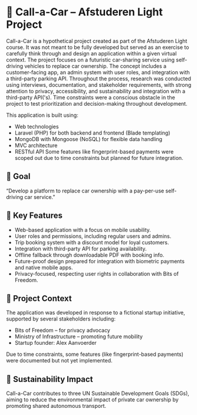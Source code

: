 # 🚗 Call-a-Car – Afstuderen Light Project
Call-a-Car is a hypothetical project created as part of the Afstuderen Light course. It was not meant to be fully developed but served as an exercise to carefully think through and design an application within a given virtual context. The project focuses on a futuristic car-sharing service using self-driving vehicles to replace car ownership. The concept includes a customer-facing app, an admin system with user roles, and integration with a third-party parking API. Throughout the process, research was conducted using interviews, documentation, and stakeholder requirements, with strong attention to privacy, accessibility, and sustainability and integration with a third-party API('s). Time constraints were a conscious obstacle in the project to test prioritization and decision-making throughout development.

This application is built using:

- Web technologies
- Laravel (PHP) for both backend and frontend (Blade templating) 
- MongoDB with Mongoose (NoSQL) for flexible data handling 
- MVC architecture 
- RESTful API Some features like fingerprint-based payments were scoped out due to time constraints but planned for future integration.

## 🎯 Goal
“Develop a platform to replace car ownership with a pay-per-use self-driving car service.”

## 🧩 Key Features
- Web-based application with a focus on mobile usability.
- User roles and permissions, including regular users and admins.
- Trip booking system with a discount model for loyal customers.
- Integration with third-party API for parking availability.
- Offline fallback through downloadable PDF with booking info.
- Future-proof design prepared for integration with biometric payments and native mobile apps.
- Privacy-focused, respecting user rights in collaboration with Bits of Freedom.

## 📌 Project Context
The application was developed in response to a fictional startup initiative, supported by several stakeholders including:

- Bits of Freedom – for privacy advocacy
- Ministry of Infrastructure – promoting future mobility
- Startup founder: Alex Aanvoerder

Due to time constraints, some features (like fingerprint-based payments) were documented but not yet implemented.

## 🌱 Sustainability Impact
Call-a-Car contributes to three UN Sustainable Development Goals (SDGs), aiming to reduce the environmental impact of private car ownership by promoting shared autonomous transport.
